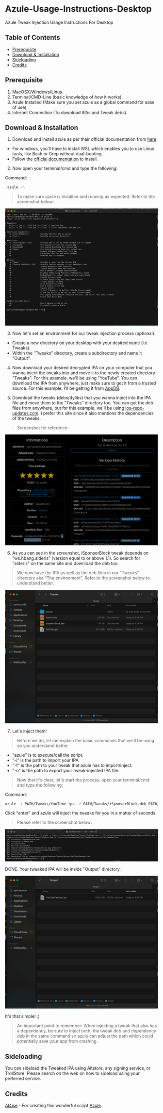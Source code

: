 # Azule-Usage-Instructions-Desktop
Azule Tweak Injection Usage Instructions For Desktop

## Table of Contents

* [Prerequisite](#prerequisite)
* [Download & Installation](#download--installation)
* [Sideloading](#sideloading)
* [Credits](#credits)


## Prerequisite

1) MacOSX/Windows/Linus.
2) Terminal/CMD-Line (basic knowledge of how it works).
3) Azule Installed (Make sure you set azule as a global command for ease of use). 
4) Internet Connection (To download IPAs and Tweak debs).


## Download & Installation

1) Download and install azule as per their official documentation from [here](https://github.com/Al4ise/Azule/wiki).
- For windows, you'll have to install WSL which enables you to use Linux tools, like Bash or Grep without dual-booting.
- Follow the [official documentation](https://learn.microsoft.com/en-us/windows/wsl/install) to install.



2) Now open your terminal/cmd and type the following:

Command:
 ```sh
  azule -h
 ```
 
 
> To make sure azule is installed and running as expected. Refer to the screenshot below:


![Screenshot](Images/Azule-1.png)


3) Now let's set an environment for our tweak injection process (optional).
 - Create a new directory on your desktop with your desired name (i.e Tweaks).
 - Within the "Tweaks" directory, create a subdirectory and name it "Output".



4) Now download your desired decrypted IPA on your computer that you wanna inject the tweaks into and move it to the newly created directory "Tweaks". 
For this example, we'll be using "YouTube".
You can download the IPA from anywhere, just make sure to get it from a trusted source. For this example, I'll be getting it from [AppDB](https://www.appdb.to).



5) Download the tweaks (debs/dylibs) that you wanna inject into the IPA file and move them to the "Tweaks" directory too.
You can get the deb files from anywhere, but for this example, we'll be using [ios-repo-updates.com](https://www.ios-repo-updates.com/). I prefer this site since it also mentions the dependencies of the tweaks. 


> Screenshot for reference:


![Screenshot](Images/IOS-Repo.png)


6) As you can see in the screenshot, iSponsorBlock tweak depends on "ws.hbang.alderis" (version equal to or above 1.1). So search for "alderis" on the same site and download the deb too.


> We now have the IPA as well as the deb files in our "Tweaks" directory aka "The environment". 
Refer to the screenshot below to understand better.


![Screenshot](Images/Azule-2.png)


7) Let's inject them!


> Before we do, let me explain the basic commands that we'll be using so you understand better.
- "azule" is to execute/call the script.
- "-i" is the path to import your IPA.
- "-f" is the path to your tweak that azule has to import/inject.
- "-o" is the path to export your tweak-injected IPA file.


> Now that it's clear, let's start the process, open your terminal/cmd and type the following:


Command:
 ```sh
azule -i PATH/Tweaks/YouTube.ipa -f PATH/Tweaks/iSponsorBlock.deb PATH/Tweaks/Alderis.deb -o PATH/Tweaks/Output/YouTubeTweaked.ipa
 ```
 
 
Click "enter" and azule will inject the tweaks for you in a matter of seconds.


> Please refer to the screenshot below:


![Screenshot](Images/Azule-3.png)


DONE. Your tweaked IPA will be inside "Output" directory. 


![Screenshot](Images/Azule-4.png)


It's that simple! ;)


> An important point to remember: When injecting a tweak that also has a dependency, be sure to inject both, the tweak deb and dependency deb in the same command so azule can adjust the path which could potentially save your app from crashing.


## Sideloading

You can sideload the Tweaked IPA using Altstore, any signing service, or TrollStore. Please search on the web on how to sideload using your preferred service.


## Credits

[Al4ise](https://github.com/Al4ise) - For creating this wonderful script [Azule](https://github.com/Al4ise/Azule).
